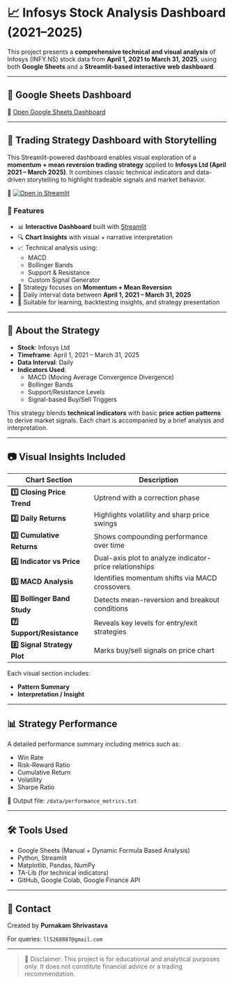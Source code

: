 # 📈 Infosys Stock Analysis Dashboard (2021–2025)

This project presents a **comprehensive technical and visual analysis** of Infosys (INFY.NS) stock data from **April 1, 2021 to March 31, 2025**, using both **Google Sheets** and a **Streamlit-based interactive web dashboard**.

---

## 🧾 Google Sheets Dashboard

🔗 [Open Google Sheets Dashboard](https://docs.google.com/spreadsheets/d/1-PbpBfi4M1ZU4Wf3ZoIZOxT_ST5ksiPTX-ZvwFiPjOw/edit?usp=sharing)

---

## 🚀 Trading Strategy Dashboard with Storytelling

This Streamlit-powered dashboard enables visual exploration of a **momentum + mean reversion trading strategy** applied to **Infosys Ltd (April 2021 – March 2025)**. It combines classic technical indicators and data-driven storytelling to highlight tradeable signals and market behavior.

🔗 [![Open in Streamlit](https://static.streamlit.io/badges/streamlit_badge_black_white.svg)](https://infyns-analysis-ps.streamlit.app/)

### 🚀 Features

- 📊 **Interactive Dashboard** built with [Streamlit](https://streamlit.io/)
- 🔍 **Chart Insights** with visual + narrative interpretation
- 📈 Technical analysis using:
  - MACD
  - Bollinger Bands
  - Support & Resistance
  - Custom Signal Generator
- 🧠 Strategy focuses on **Momentum + Mean Reversion**
- 📆 Daily interval data between **April 1, 2021 – March 31, 2025**
- 📌 Suitable for learning, backtesting insights, and strategy presentation

---

## 📘 About the Strategy

- **Stock**: Infosys Ltd  
- **Timeframe**: April 1, 2021 – March 31, 2025  
- **Data Interval**: Daily  
- **Indicators Used**:
  - MACD (Moving Average Convergence Divergence)
  - Bollinger Bands
  - Support/Resistance Levels
  - Signal-based Buy/Sell Triggers  

This strategy blends **technical indicators** with basic **price action patterns** to derive market signals. Each chart is accompanied by a brief analysis and interpretation.

---

## 📷 Visual Insights Included

| Chart Section              | Description                                             |
|---------------------------|---------------------------------------------------------|
| **1️⃣ Closing Price Trend**      | Uptrend with a correction phase                       |
| **2️⃣ Daily Returns**            | Highlights volatility and sharp price swings          |
| **3️⃣ Cumulative Returns**       | Shows compounding performance over time              |
| **4️⃣ Indicator vs Price**       | Dual-axis plot to analyze indicator-price relationships |
| **5️⃣ MACD Analysis**            | Identifies momentum shifts via MACD crossovers        |
| **6️⃣ Bollinger Band Study**     | Detects mean-reversion and breakout conditions        |
| **7️⃣ Support/Resistance**       | Reveals key levels for entry/exit strategies          |
| **8️⃣ Signal Strategy Plot**     | Marks buy/sell signals on price chart                 |

Each visual section includes:
- **Pattern Summary**
- **Interpretation / Insight**

---

## 📊 Strategy Performance

A detailed performance summary including metrics such as:
- Win Rate
- Risk-Reward Ratio
- Cumulative Return
- Volatility
- Sharpe Ratio

📁 Output file: `/data/performance_metrics.txt`

---

## 🛠 Tools Used

- Google Sheets (Manual + Dynamic Formula Based Analysis)
- Python, Streamlit
- Matplotlib, Pandas, NumPy
- TA-Lib (for technical indicators)
- GitHub, Google Colab, Google Finance API

---

## 📧 Contact

Created by **Purnakam Shrivastava**

For queries: `ll5268887@gmail.com`

---

> 📝 Disclaimer: This project is for educational and analytical purposes only. It does not constitute financial advice or a trading recommendation.
